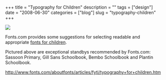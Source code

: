 +++
title = "Typography for Children"
description = ""
tags = ["design"]
date = "2008-06-30"
categories = ["blog"]
slug = "typography-children"
+++



  <div class="notebook-screenshot"><a href="http://www.fonts.com/aboutfonts/articles/fyti/typography+for+children.htm"><img src="http://media.konigi.com/notebook/fonts-for-children.jpg" class="notebook-image" /></a></div><p>Fonts.com provides some suggestions for selecting readable and appropriate <a href="http://www.fonts.com/aboutfonts/articles/fyti/typography+for+children.htm">fonts for children</a>.</p>
<p>Pictured above are exceptional standbys recommended by Fonts.com: Sassoon Primary, Gill Sans Schoolbook, Bembo Schoolbook and Plantin Schoolbook.</p>
    
  <a href="http://www.fonts.com/aboutfonts/articles/fyti/typography+for+children.htm">http://www.fonts.com/aboutfonts/articles/fyti/typography+for+children.htm</a>
